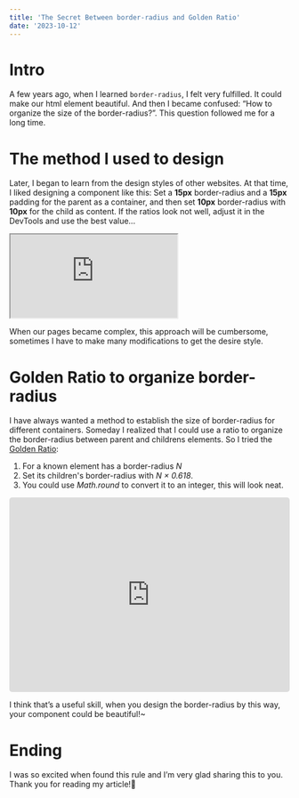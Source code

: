 ```yaml
---
title: 'The Secret Between border-radius and Golden Ratio'
date: '2023-10-12'
---
```


# Intro

A few years ago, when I learned `border-radius`, I felt very fulfilled. It could make our html element beautiful. And then I became confused: “How to organize the size of the border-radius?”. This question followed me for a long time.

# The method I used to design

Later, I began to learn from the design styles of other websites. At that time, I liked designing a component like this: Set a **15px** border-radius and a **15px** padding for the parent as a container, and then set **10px** border-radius with **10px** for the child as content. If the ratios look not well, adjust it in the DevTools and use the best value...

<iframe
  className="showcase"
  src="https://codesandbox.io/embed/old-radial-design-8cvh5q?fontsize=14&hidenavigation=1&theme=dark&hidedevtools=1&codemirror=1"
  title="old radial design"
></iframe>

When our pages became complex, this approach will be cumbersome, sometimes I have to make many modifications to get the desire style.

# Golden Ratio to organize border-radius

I have always wanted a method to establish the size of border-radius for different containers. Someday I realized that I could use a ratio to organize the border-radius between parent and childrens elements. So I tried the [Golden Ratio](https://en.wikipedia.org/wiki/Golden_ratio):

1. For a known element has a border-radius _N_
2. Set its children's border-radius with _N × 0.618_.
3. You could use _Math.round_ to convert it to an integer, this will look neat.

<iframe src="https://codesandbox.io/embed/golden-ratio-radius-37t58g?fontsize=14&hidenavigation=1&theme=dark&hidedevtools=1&codemirror=1"
  class="showcase"
  title="golden ratio radius"
></iframe>

I think that’s a useful skill, when you design the border-radius by this way, your component could be beautiful!~

# Ending

I was so excited when found this rule and I’m very glad sharing this to you. Thank you for reading my article!🙌

<style>
  .showcase {
    width: 100%;
    height: 350px;
    border-radius: 5px;
    overflow:hidden;
    border: 0;
  }
</style>
